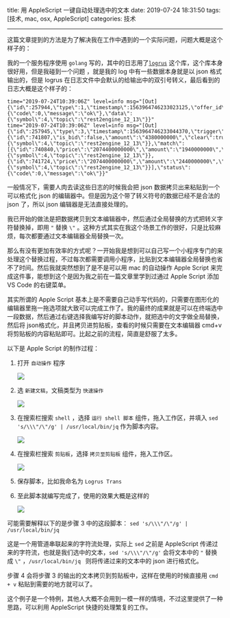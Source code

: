 title: 用 AppleScript 一键自动处理选中的文本
date: 2019-07-24 18:31:50
tags: [技术, mac, osx, AppleScript]
categories: 技术

------

这篇文章提到的方法是为了解决我在工作中遇到的一个实际问题，问题大概是这个样子的：

我的一个服务程序使用 `golang` 写的，其中的日志用了[`logrus`](https://github.com/sirupsen/logrus) 这个库，这个库本身很好用，但是我碰到一个问题 ，就是我的 log 中有一些数据本身就是以 json 格式输出的，但是 logrus 在日志文件中会默认的给输出中的双引号转义，最后看到的日志大概是这个样子的：

```
time="2019-07-24T10:39:06Z" level=info msg="[Out] {\"id\":257944,\"type\":1,\"timestamp\":1563964746233023125,\"offer_id\":741807,\"status\":{\"code\":0,\"message\":\"ok\"},\"data\":{\"symbol\":4,\"topic\":\"rest2engine_12_13\"}}"
time="2019-07-24T10:39:06Z" level=info msg="[Out] {\"id\":257945,\"type\":3,\"timestamp\":1563964746233044370,\"trigger\":{\"id\":741807,\"is_bid\":false,\"amount\":\"4380000000\",\"clear\":true,\"balance\":\"0\",\"data\":{\"symbol\":4,\"topic\":\"rest2engine_12_13\"}},\"match\":[{\"id\":740840,\"price\":\"2074400000000\",\"amount\":\"1940000000\",\"clear\":true,\"balance\":\"0\",\"data\":{\"symbol\":4,\"topic\":\"rest2engine_12_13\"}},{\"id\":741724,\"price\":\"2074400000000\",\"amount\":\"2440000000\",\"clear\":false,\"balance\":\"10735020000000000000000\",\"data\":{\"symbol\":4,\"topic\":\"rest2engine_12_13\"}}],\"status\":{\"code\":0,\"message\":\"ok\"}}"
```

一般情况下，需要人肉去读这些日志的时候我会把 json 数据拷贝出来粘贴到一个可以格式化 json 的编辑器中。但是因为这个带了转义符号的数据已经不是合法的 json 了，所以 json 编辑器是无法直接处理的。

我已开始的做法是把数据拷贝到文本编辑器中，然后通过全局替换的方式把转义字符替换掉，即用 `"` 替换 `\"` 。这种方式其实在我这个场景工作的很好，只是比较麻烦，每次都要通过文本编辑器全局替换一次。

那么有没有更加有效率的方式呢？一开始我是想到可以自己写一个小程序专门的来处理这个替换过程，不过每次都需要调用小程序，比贴到文本编辑器全局替换也省不了时间。然后我就突然想到了是不是可以用 mac 的自动操作 Apple Script 来完成这件事，能想到这个是因为我之前在一篇文章里学到过通过 Apple Script 添加 VS Code 的右键菜单。

<!--more-->

其实所谓的 Apple Script 基本上是不需要自己动手写代码的，只需要在图形化的编辑器里拖一拖选项就大致可以完成工作了。我的最终的成果就是可以在终端选中一段数据，然后通过右键选择我编写好的脚本动作，就把选中的文字做全局替换，然后将 json格式化，并且拷贝进剪贴板，查看的时候只需要在文本编辑器 cmd+v 将剪贴板的内容粘贴即可。比起之前的流程，简直是舒服了太多。

以下是 Apple Script 的制作过程：

1. 打开 `自动操作` 程序

   ![](http://s3.up4dev.com:38080/blog/text-process-by-apple-script/tpbas-1.png)

2. 选 `新建文稿`，文稿类型为 `快速操作`

   ![](http://s3.up4dev.com:38080/blog/text-process-by-apple-script/tpbas-2.png)

3. 在搜索栏搜索 `shell` ，选择 `运行 shell 脚本` 组件，拖入工作区，并填入 `sed 's/\\\"/\"/g' | /usr/local/bin/jq` 作为脚本内容。

   ![](http://s3.up4dev.com:38080/blog/text-process-by-apple-script/tpbas-3.png)

4. 在搜索栏搜索 `剪贴板`，选择 `拷贝至剪贴板` 组件，拖入工作区。

   ![](http://s3.up4dev.com:38080/blog/text-process-by-apple-script/tpbas-4.png)

5. 保存脚本，比如我命名为 `Logrus Trans`

6. 至此脚本就编写完成了，使用的效果大概是这样的

   ![](http://s3.up4dev.com:38080/blog/text-process-by-apple-script/tpbas-5.png)



可能需要解释以下的是步骤 3 中的这段脚本： `sed 's/\\\"/\"/g' | /usr/local/bin/jq` 

这是一个用管道串联起来的字符流处理，实际上 `sed` 之前是 AppleScript 传递过来的字符流，也就是我们选中的文本，`sed 's/\\\"/\"/g'` 会将文本中的 `"` 替换成 `\"` ，`/usr/local/bin/jq ` 则将传递过来的文本中的 json 进行格式化。

步骤 4 会将步骤 3 的输出的文本拷贝到剪贴板中，这样在使用的时候直接用 `cmd + v` 粘贴到需要的地方就可以了。

这个例子是一个特例，其他人大概不会用到一模一样的情境，不过这里提供了一种思路，可以利用 AppleScript 快捷的处理繁复的工作。